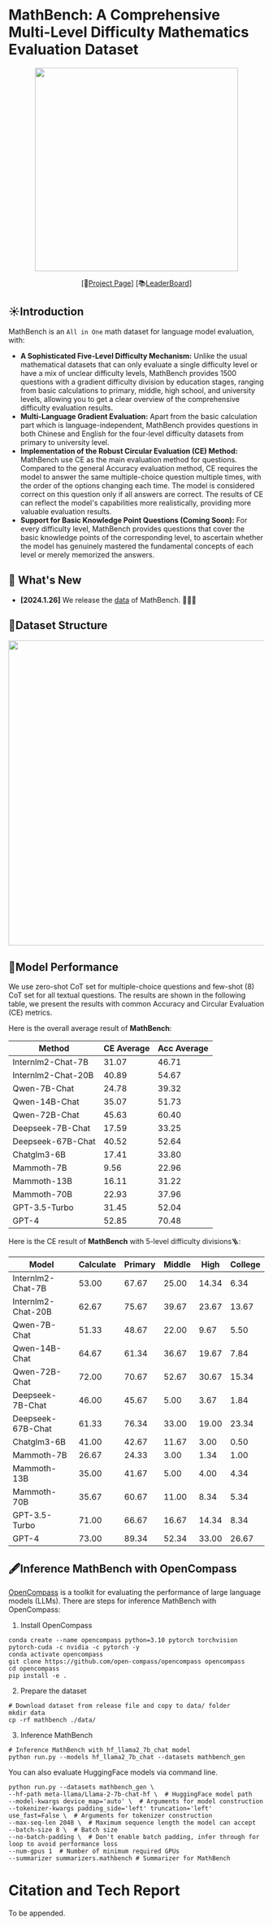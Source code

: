# MathBench: A Comprehensive Multi-Level Difficulty Mathematics Evaluation Dataset

<div align="center">

<img src="https://github.com/open-compass/opencompass/assets/28834990/c285f051-f6cb-4425-8045-863bb94095ed" width="400">
  <div> </div>
    <!-- <b><font size="3">MathBench</font></b> -->
    <div> 
  </div>
</div>

<!-- [🏰[Project Page](https://github.com/open-compass/MathBench/)]
[📚[LeaderBoard](https://github.com/open-compass/MathBench/index.html)] -->

<div align="center">

[🏰[Project Page](https://github.com/open-compass/MathBench/)]
[📚[LeaderBoard](https://open-compass.github.io/MathBench/)]

</div>

## ☀️Introduction

MathBench is an `All in One` math dataset for language model evaluation, with: 
- **A Sophisticated Five-Level Difficulty Mechanism:** Unlike the usual mathematical datasets that can only evaluate a single difficulty level or have a mix of unclear difficulty levels, MathBench provides 1500 questions with a gradient difficulty division by education stages, ranging from basic calculations to primary, middle, high school, and university levels, allowing you to get a clear overview of the comprehensive difficulty evaluation results.
- **Multi-Language Gradient Evaluation:** Apart from the basic calculation part which is language-independent, MathBench provides questions in both Chinese and English for the four-level difficulty datasets from primary to university level.
- **Implementation of the Robust Circular Evaluation (CE) Method:** MathBench use CE as the main evaluation method for questions. Compared to the general Accuracy evaluation method, CE requires the model to answer the same multiple-choice question multiple times, with the order of the options changing each time. The model is considered correct on this question only if all answers are correct. The results of CE can reflect the model's capabilities more realistically, providing more valuable evaluation results.
- **Support for Basic Knowledge Point Questions (Coming Soon):** For every difficulty level, MathBench provides questions that cover the basic knowledge points of the corresponding level, to ascertain whether the model has genuinely mastered the fundamental concepts of each level or merely memorized the answers.

<!-- CE utilizes a circular evaluation mechanism to mitigate the model's biased tendencies, such as consistently favoring option A or yielding entirely different results across multiple responses. During the evaluation of a multiple-choice question, CE performs several assessments. After each question-answer interaction, the order of the options is rearranged through a "circular" mechanism (for instance, ABCD becomes BCDA). A question is only deemed correct if all responses across these evaluations are accurate. Within MathBench, we employ CE-4, meaning each question undergoes four rounds of evaluation. -->

## 🚀 What's New

- **[2024.1.26]** We release the [data]() of MathBench. 🎉🎉🎉

## 🌲Dataset Structure
<div align="center">
 <img src="https://github.com/InternLM/InternLM-Math/assets/28834990/a5cc2887-5107-4f5a-b04b-48adf7be8349" width="600"/>
</div>


## 📒Model Performance
We use zero-shot CoT set for multiple-choice questions and few-shot (8) CoT set for all textual questions. The results are shown in the following table, we present the results with common Accuracy and Circular Evaluation (CE) metrics. 

Here is the overall average result of **MathBench**:

| Method                 | CE Average | Acc Average |
|------------------------|------------|-------------|
| Internlm2-Chat-7B      | 31.07      | 46.71       |
| Internlm2-Chat-20B     | 40.89      | 54.67       |
| Qwen-7B-Chat           | 24.78      | 39.32       |
| Qwen-14B-Chat          | 35.07      | 51.73       |
| Qwen-72B-Chat          | 45.63      | 60.40       |
| Deepseek-7B-Chat       | 17.59      | 33.25       |
| Deepseek-67B-Chat      | 40.52      | 52.64       |
| Chatglm3-6B            | 17.41      | 33.80       |
| Mammoth-7B             | 9.56       | 22.96       |
| Mammoth-13B            | 16.11      | 31.22       |
| Mammoth-70B            | 22.93      | 37.96       |
| GPT-3.5-Turbo          | 31.45      | 52.04       |
| GPT-4                  | 52.85      | 70.48       |

Here is the CE result of **MathBench** with 5-level difficulty divisions🪜:

| Model                  | Calculate | Primary | Middle | High   | College |
|------------------------|-----------|---------|--------|--------|---------|
| Internlm2-Chat-7B      | 53.00     | 67.67   | 25.00  | 14.34  | 6.34    |
| Internlm2-Chat-20B     | 62.67     | 75.67   | 39.67  | 23.67  | 13.67   |
| Qwen-7B-Chat           | 51.33     | 48.67   | 22.00  | 9.67   | 5.50    |
| Qwen-14B-Chat          | 64.67     | 61.34   | 36.67  | 19.67  | 7.84    |
| Qwen-72B-Chat          | 72.00     | 70.67   | 52.67  | 30.67  | 15.34   |
| Deepseek-7B-Chat       | 46.00     | 45.67   | 5.00   | 3.67   | 1.84    |
| Deepseek-67B-Chat      | 61.33     | 76.34   | 33.00  | 19.00  | 23.34   |
| Chatglm3-6B            | 41.00     | 42.67   | 11.67  | 3.00   | 0.50    |
| Mammoth-7B             | 26.67     | 24.33   | 3.00   | 1.34   | 1.00    |
| Mammoth-13B            | 35.00     | 41.67   | 5.00   | 4.00   | 4.34    |
| Mammoth-70B            | 35.67     | 60.67   | 11.00  | 8.34   | 5.34    |
| GPT-3.5-Turbo          | 71.00     | 66.67   | 16.67  | 14.34  | 8.34    |
| GPT-4                  | 73.00     | 89.34   | 52.34  | 33.00  | 26.67   |

<!-- <div align="center">
<img src="https://github.com/InternLM/InternLM-Math/assets/28834990/1026cd1a-199f-43ea-bb0d-4aa3fce53442" width="600">
</div> -->


## 🖋Inference MathBench with OpenCompass
[OpenCompass](https://github.com/open-compass/opencompass) is a toolkit for evaluating the performance of large language models (LLMs). There are steps for inference MathBench with OpenCompass:
1. Install OpenCompass
```
conda create --name opencompass python=3.10 pytorch torchvision pytorch-cuda -c nvidia -c pytorch -y
conda activate opencompass
git clone https://github.com/open-compass/opencompass opencompass
cd opencompass
pip install -e .
```
2. Prepare the dataset
```
# Download dataset from release file and copy to data/ folder
mkdir data
cp -rf mathbench ./data/ 
```
3. Inference MathBench
```
# Inference MathBench with hf_llama2_7b_chat model
python run.py --models hf_llama2_7b_chat --datasets mathbench_gen
```
You can also evaluate HuggingFace models via command line. 
```
python run.py --datasets mathbench_gen \
--hf-path meta-llama/Llama-2-7b-chat-hf \  # HuggingFace model path
--model-kwargs device_map='auto' \  # Arguments for model construction
--tokenizer-kwargs padding_side='left' truncation='left' use_fast=False \  # Arguments for tokenizer construction
--max-seq-len 2048 \  # Maximum sequence length the model can accept
--batch-size 8 \  # Batch size
--no-batch-padding \  # Don't enable batch padding, infer through for loop to avoid performance loss
--num-gpus 1  # Number of minimum required GPUs
--summarizer summarizers.mathbench # Summarizer for MathBench
```


# Citation and Tech Report
To be appended.
